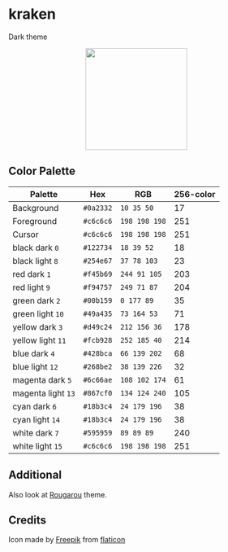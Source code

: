 # kraken
Dark theme

<p align="center"><img src ="https://user-images.githubusercontent.com/2269864/44552238-aa5aa400-a6f7-11e8-9ebb-82874903d16e.png" width="200" /></p>

## Color Palette

Palette            | Hex       | RGB           | 256-color
---                | ---       | ---           | ---
Background         | `#0a2332` | `10 35 50`    | 17
Foreground         | `#c6c6c6` | `198 198 198` | 251
Cursor             | `#c6c6c6` | `198 198 198` | 251
black dark `0`     | `#122734` | `18 39 52`    | 18
black light `8`    | `#254e67` | `37 78 103`   | 23
red dark `1`       | `#f45b69` | `244 91 105`  | 203
red light `9`      | `#f94757` | `249 71 87`   | 204
green dark `2`     | `#00b159` | `0 177 89`    | 35
green light `10`   | `#49a435` | `73 164 53`   | 71
yellow dark `3`    | `#d49c24` | `212 156 36`  | 178
yellow light `11`  | `#fcb928` | `252 185 40`  | 214
blue dark `4`      | `#428bca` | `66 139 202`  | 68
blue light `12`    | `#268be2` | `38 139 226`  | 32
magenta dark `5`   | `#6c66ae` | `108 102 174` | 61
magenta light `13` | `#867cf0` | `134 124 240` | 105
cyan dark `6`      | `#18b3c4` | `24 179 196`  | 38
cyan light `14`    | `#18b3c4` | `24 179 196`  | 38
white dark `7`     | `#595959` | `89 89 89`    | 240
white light `15`   | `#c6c6c6` | `198 198 198` | 251

## Additional
Also look at [Rougarou](https://github.com/RougarouTheme/rougarou) theme.

## Credits
Icon made by [Freepik](https://www.flaticon.com/authors/freepik) from [flaticon](www.flaticon.com) 
